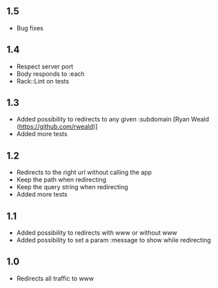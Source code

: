 ## 1.5

- Bug fixes

## 1.4

- Respect server port
- Body responds to :each
- Rack::Lint on tests

## 1.3

- Added possibility to redirects to any given :subdomain [Ryan Weald (https://github.com/rweald)]
- Added more tests

## 1.2

- Redirects to the right url without calling the app
- Keep the path when redirecting
- Keep the query string when redirecting
- Added more tests

## 1.1

- Added possibility to redirects with www or without www
- Added possibility to set a param :message to show while redirecting

## 1.0

- Redirects all traffic to www
